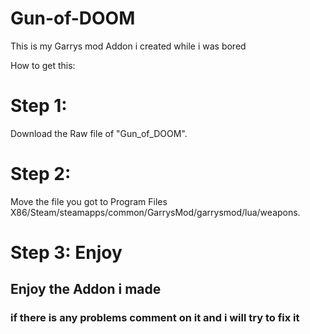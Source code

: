 # Gun-of-DOOM
This is my Garrys mod Addon i created while i was bored

How to get this:

# Step 1:
Download the Raw file of "Gun_of_DOOM".

# Step 2:
Move the file you got to Program Files X86/Steam/steamapps/common/GarrysMod/garrysmod/lua/weapons.

# Step 3: Enjoy

## Enjoy the Addon i made
### if there is any problems comment on it and i will try to fix it
